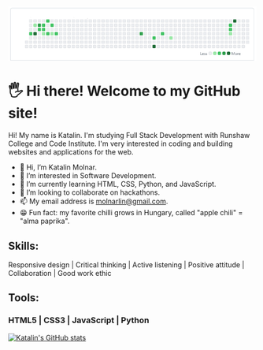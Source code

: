 ![banner for profile readme](banner-github.png)

# 🖐 Hi there! Welcome to my GitHub site!

Hi! My name is Katalin. I'm studying Full Stack Development with Runshaw College and Code Institute. I'm very interested in coding and building websites and applications for the web.


- 👋 Hi, I’m Katalin Molnar.
- 👀 I’m interested in Software Development.
- 🌱 I’m currently learning HTML, CSS, Python, and JavaScript.
- 💞️ I’m looking to collaborate on hackathons.
- 📫 My email address is molnarlin@gmail.com.
- 😁 Fun fact: my favorite chilli grows in Hungary, called "apple chili" = "alma paprika".


## Skills:

Responsive design | Critical thinking | Active listening | Positive attitude | Collaboration | Good work ethic

## Tools:

### HTML5  | CSS3  | JavaScript  |  Python

[![Katalin's GitHub stats](https://github-readme-stats.vercel.app/api?username=molnarlin)](https://github.com/molnarlin/github-readme-stats)


<!---
molnarlin/molnarlin is a ✨ special ✨ repository because its `README.md` (this file) appears on your GitHub profile.
You can click the Preview link to take a look at your changes.
--->
